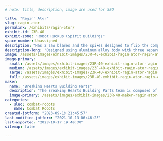 ```yaml
---
# note: title, description, image are used for SEO

title: "Ragin' Ator"
slug: ragin-ator
permalink: /exhibits/ragin-ator/
exhibit-id: 23R-40
exhibit-zone: "Robot Ruckus (Spirit Building)"
space-number: Unassigned
description: "Has 2 saw blades and the spikes designed to flip the competitor. "
description-long: "Designed using aluminum alloy body with three separate motors, three spikes that act as a ramp for the opponent, and 2 saws. Two motors are for movement of the robot, and one is designated for the weapons drivetrain. "
image: /assets/images/exhibit-images/23R-40-exhibit-ragin-ator-ragin-ator-large.png
image-primary: 
  small: /assets/images/exhibit-images/23R-40-exhibit-ragin-ator-ragin-ator-small.png
  medium: /assets/images/exhibit-images/23R-40-exhibit-ragin-ator-ragin-ator-medium.png
  large: /assets/images/exhibit-images/23R-40-exhibit-ragin-ator-ragin-ator-large.png
  full: /assets/images/exhibit-images/23R-40-exhibit-ragin-ator-ragin-ator-full.png
maker: 
  name: "Breaking Hearts Building Parts"
  description: "The Breaking Hearts Building Parts team is composed of mechanical engineering students graduating in December from the University of Louisiana Lafayette. The robot we have designed and built is for our senior project."
  image-primary: /assets/images/exhibit-images/23R-40-maker-ragin-ator-mechanical-vertical-medium.png
categories: 
  - slug: combat-robots
    name: Combat Robots
created-jotform: "2023-09-19 21:45:57"
last-modified-jotform: "2023-10-13 06:46:23"
last-exported: "2023-10-17 19:40:30"
sitemap: false

---
```

